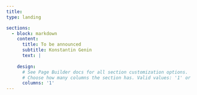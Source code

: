 ```yaml
---
title:
type: landing

sections:
  - block: markdown
    content:
      title: To be announced
      subtitle: Konstantin Genin
      text: |
        
    design:
      # See Page Builder docs for all section customization options.
      # Choose how many columns the section has. Valid values: '1' or '2'.
      columns: '1'
---
```

